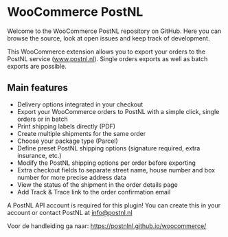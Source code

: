 # WooCommerce PostNL
Welcome to the WooCommerce PostNL repository on GitHub. Here you can browse the source, look at open issues and keep track of development.

This WooCommerce extension allows you to export your orders to the PostNL service (www.postnl.nl). Single orders exports as well as batch exports are possible.

## Main features
- Delivery options integrated in your checkout
- Export your WooCommerce orders to PostNL with a simple click, single orders or in batch
- Print shipping labels directly (PDF)
- Create multiple shipments for the same order
- Choose your package type (Parcel)
- Define preset PostNL shipping options (signature required, extra insurance, etc.)
- Modify the PostNL shipping options per order before exporting
- Extra checkout fields to separate street name, house number and box number for more precise address data
- View the status of the shipment in the order details page
- Add Track & Trace link to the order confirmation email

A PostNL API account is required for this plugin! You can create this in your account or contact PostNL at info@postnl.nl

Voor de handleiding ga naar: https://postnlnl.github.io/woocommerce/

